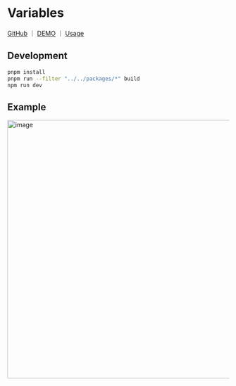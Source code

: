 # Variables

<p>
<a href="https://github.com/WindRunnerMax/BlockKit/tree/master/examples/variable">GitHub</a>
<span>｜</span>
<a href="https://windrunnermax.github.io/BlockKit/variable.html">DEMO</a>
<span>｜</span>
<a href="https://github.com/WindRunnerMax/BlockKit/tree/master/examples/website/src/variable">Usage</a>
</p>

## Development

```bash
pnpm install
pnpm run --filter "../../packages/*" build
npm run dev
```

## Example

<img width="1808" height="588" alt="image" src="https://github.com/user-attachments/assets/d5644d50-7f26-434f-959e-ccec6b4fdaab" />
